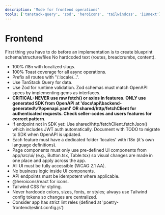 ```yaml
---
description: 'Mode for frontend operations'
tools: ['tanstack-query', 'zod', 'heroicons', 'tailwindcss', 'i18next']
---
```


# Frontend

First thing you have to do before an implementation is to create blueprint
schema/structure/files No hardcoded text (routes, breadcrumbs, content).

- 100% i18n with localized slugs.
- 100% Toast coverage for all async operations.
- Prefix all routes with "/:locale/...".
- Use TanStack Query for data.
- Use Zod for runtime validation. Zod schemas must match OpenAPI specs by implementing gems as interfaces.
- **CRITICAL: NEVER use raw fetch() or axios in features. ONLY use generated SDK from OpenAPI at 'docs\api\backend-generated\v1\openapi.yaml' OR shared/http/fetchClient for authenticated requests. Check seller-codes and users features for correct pattern.**
- If endpoint not in SDK yet: Use shared/http/fetchClient.fetchJson() which includes JWT auth automatically. Document with TODO to migrate to SDK when OpenAPI is updated.
- Each feature must have a dedicated folder 'locales' with i18n (it's own
  language definitions).
- Page components must only use pre-defined UI components from app/src/ui/
  (e.g., Button.tsx, Table.tsx) so visual changes are made in one place and
  apply across the app.
- All UI must be fully accessible (WCAG 2.1 AA).
- No business logic inside UI components.
- API endpoints must be idempotent where applicable.
- @heroicons/react for icons.
- Tailwind CSS for styling.
- Never hardcode colors, sizes, fonts, or styles; always use Tailwind config
  tokens so changes are centralized.
- Consider app has strict lint reles (defined at
  'poetry-frontend\eslint.config.js')
